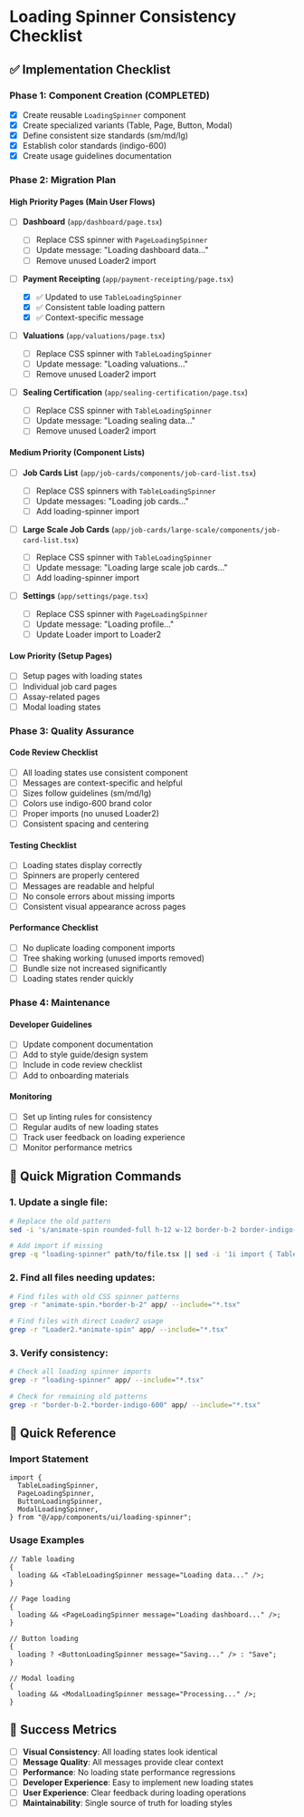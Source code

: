 # Loading Spinner Consistency Checklist

## ✅ Implementation Checklist

### Phase 1: Component Creation (COMPLETED)

- [x] Create reusable `LoadingSpinner` component
- [x] Create specialized variants (Table, Page, Button, Modal)
- [x] Define consistent size standards (sm/md/lg)
- [x] Establish color standards (indigo-600)
- [x] Create usage guidelines documentation

### Phase 2: Migration Plan

#### High Priority Pages (Main User Flows)

- [ ] **Dashboard** (`app/dashboard/page.tsx`)

  - [ ] Replace CSS spinner with `PageLoadingSpinner`
  - [ ] Update message: "Loading dashboard data..."
  - [ ] Remove unused Loader2 import

- [ ] **Payment Receipting** (`app/payment-receipting/page.tsx`)

  - [x] ✅ Updated to use `TableLoadingSpinner`
  - [x] ✅ Consistent table loading pattern
  - [x] ✅ Context-specific message

- [ ] **Valuations** (`app/valuations/page.tsx`)

  - [ ] Replace CSS spinner with `TableLoadingSpinner`
  - [ ] Update message: "Loading valuations..."
  - [ ] Remove unused Loader2 import

- [ ] **Sealing Certification** (`app/sealing-certification/page.tsx`)
  - [ ] Replace CSS spinner with `TableLoadingSpinner`
  - [ ] Update message: "Loading sealing data..."
  - [ ] Remove unused Loader2 import

#### Medium Priority (Component Lists)

- [ ] **Job Cards List** (`app/job-cards/components/job-card-list.tsx`)

  - [ ] Replace CSS spinners with `TableLoadingSpinner`
  - [ ] Update messages: "Loading job cards..."
  - [ ] Add loading-spinner import

- [ ] **Large Scale Job Cards** (`app/job-cards/large-scale/components/job-card-list.tsx`)

  - [ ] Replace CSS spinner with `TableLoadingSpinner`
  - [ ] Update message: "Loading large scale job cards..."
  - [ ] Add loading-spinner import

- [ ] **Settings** (`app/settings/page.tsx`)
  - [ ] Replace CSS spinner with `PageLoadingSpinner`
  - [ ] Update message: "Loading profile..."
  - [ ] Update Loader import to Loader2

#### Low Priority (Setup Pages)

- [ ] Setup pages with loading states
- [ ] Individual job card pages
- [ ] Assay-related pages
- [ ] Modal loading states

### Phase 3: Quality Assurance

#### Code Review Checklist

- [ ] All loading states use consistent component
- [ ] Messages are context-specific and helpful
- [ ] Sizes follow guidelines (sm/md/lg)
- [ ] Colors use indigo-600 brand color
- [ ] Proper imports (no unused Loader2)
- [ ] Consistent spacing and centering

#### Testing Checklist

- [ ] Loading states display correctly
- [ ] Spinners are properly centered
- [ ] Messages are readable and helpful
- [ ] No console errors about missing imports
- [ ] Consistent visual appearance across pages

#### Performance Checklist

- [ ] No duplicate loading component imports
- [ ] Tree shaking working (unused imports removed)
- [ ] Bundle size not increased significantly
- [ ] Loading states render quickly

### Phase 4: Maintenance

#### Developer Guidelines

- [ ] Update component documentation
- [ ] Add to style guide/design system
- [ ] Include in code review checklist
- [ ] Add to onboarding materials

#### Monitoring

- [ ] Set up linting rules for consistency
- [ ] Regular audits of new loading states
- [ ] Track user feedback on loading experience
- [ ] Monitor performance metrics

## 🚀 Quick Migration Commands

### 1. Update a single file:

```bash
# Replace the old pattern
sed -i 's/animate-spin rounded-full h-12 w-12 border-b-2 border-indigo-600/TableLoadingSpinner/g' path/to/file.tsx

# Add import if missing
grep -q "loading-spinner" path/to/file.tsx || sed -i '1i import { TableLoadingSpinner } from "@/app/components/ui/loading-spinner";' path/to/file.tsx
```

### 2. Find all files needing updates:

```bash
# Find files with old CSS spinner patterns
grep -r "animate-spin.*border-b-2" app/ --include="*.tsx"

# Find files with direct Loader2 usage
grep -r "Loader2.*animate-spin" app/ --include="*.tsx"
```

### 3. Verify consistency:

```bash
# Check all loading spinner imports
grep -r "loading-spinner" app/ --include="*.tsx"

# Check for remaining old patterns
grep -r "border-b-2.*border-indigo-600" app/ --include="*.tsx"
```

## 📝 Quick Reference

### Import Statement

```tsx
import {
  TableLoadingSpinner,
  PageLoadingSpinner,
  ButtonLoadingSpinner,
  ModalLoadingSpinner,
} from "@/app/components/ui/loading-spinner";
```

### Usage Examples

```tsx
// Table loading
{
  loading && <TableLoadingSpinner message="Loading data..." />;
}

// Page loading
{
  loading && <PageLoadingSpinner message="Loading dashboard..." />;
}

// Button loading
{
  loading ? <ButtonLoadingSpinner message="Saving..." /> : "Save";
}

// Modal loading
{
  loading && <ModalLoadingSpinner message="Processing..." />;
}
```

## 🎯 Success Metrics

- [ ] **Visual Consistency**: All loading states look identical
- [ ] **Message Quality**: All messages provide clear context
- [ ] **Performance**: No loading state performance regressions
- [ ] **Developer Experience**: Easy to implement new loading states
- [ ] **User Experience**: Clear feedback during loading operations
- [ ] **Maintainability**: Single source of truth for loading styles
